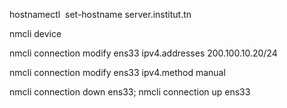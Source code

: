 

hostnamectl  set-hostname server.institut.tn


nmcli device


nmcli connection modify ens33  ipv4.addresses 200.100.10.20/24



nmcli connection modify ens33 ipv4.method manual


nmcli connection down ens33; nmcli connection up ens33